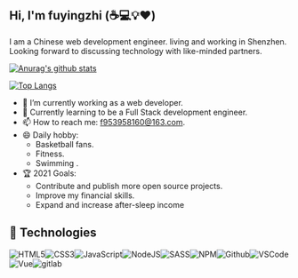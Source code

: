 ## Hi, I'm fuyingzhi (☕💻💡❤️)
I am a Chinese web development engineer. living and working in Shenzhen. Looking forward to discussing technology with like-minded partners.

[![Anurag's github stats](https://github-readme-stats.vercel.app/api?username=fuyz&theme=merko&show_icons=true&count_private=true)](https://github.com/anuraghazra/github-readme-stats)

[![Top Langs](https://github-readme-stats.vercel.app/api/top-langs/?username=fuyz&layout=compact)](https://github.com/anuraghazra/github-readme-stats)

- 🔭 I’m currently working as a web developer.
- 🌱 Currently learning to be a Full Stack development engineer.
- 📫 How to reach me: f953958160@163.com.
- 😄 Daily hobby: 
    - Basketball fans.
    - Fitness.
    - Swimming .
- 🏆 2021 Goals:
    - Contribute and publish more open source projects.
    - Improve my financial skills.    
    - Expand and increase after-sleep income

## 🔧 Technologies
![HTML5](https://camo.githubusercontent.com/4661eb242594e5ba394eb5a20f24a46776f187304d50ad690105b99178d2e3c3/68747470733a2f2f696d672e69636f6e73382e636f6d2f636f6c6f722f33302f68746d6c2d352e706e67)![CSS3](https://camo.githubusercontent.com/4fdeab7e775dbfb1cca495f10c5847f005054e55e6b91baa2ae09153ccf09d98/68747470733a2f2f696d672e69636f6e73382e636f6d2f636f6c6f722f33302f637373332e706e67)![JavaScript](https://camo.githubusercontent.com/97cf4f8a9d6cc9cc3e930804c2819825bfb6dce51799d4ccecfc5bf766030a9a/68747470733a2f2f696d672e69636f6e73382e636f6d2f636f6c6f722f33302f6a6176617363726970742e706e67)![NodeJS](https://camo.githubusercontent.com/81f543ea1060080eb238ea885f538a097943a9b3ba30e8de5cd3dd3d53bc76e4/68747470733a2f2f696d672e69636f6e73382e636f6d2f636f6c6f722f33302f6e6f64656a732e706e67)![SASS](https://camo.githubusercontent.com/6ad86fb32b7869535fbb7c0b0bc2d1f7a21294f991936b0ccdbdaa98e5ea3e2d/68747470733a2f2f696d672e69636f6e73382e636f6d2f636f6c6f722f33302f736173732e706e67)![NPM](https://camo.githubusercontent.com/898b8f22f0aa6342c492faac0a0e280f217281d2819d9b7231e5ed0f32b02663/68747470733a2f2f696d672e69636f6e73382e636f6d2f636f6c6f722f33302f6e706d2e706e67)![Github](https://camo.githubusercontent.com/627ffcf2df11c68d27d93aeee49955e9d4ce14ef304b8d725872d8a966fea9d1/68747470733a2f2f696d672e69636f6e73382e636f6d2f6d6174657269616c2d6f75746c696e65642f33302f6769746875622e706e67)![VSCode](https://camo.githubusercontent.com/ff2725410fd26b91a5539552d4c74e14a0ee6f83053f8c6b3d13815d1602188a/68747470733a2f2f696d672e69636f6e73382e636f6d2f636f6c6f722f33302f76697375616c2d73747564696f2d636f64652d323031392e706e67)![Vue](https://camo.githubusercontent.com/d774a7620dfa4ac47016b00b926d2cb8ad92fe81929a429d9f192eb199ace1ea/68747470733a2f2f696d672e69636f6e73382e636f6d2f636f6c6f722f33302f7675652d6a732e706e67)![gitlab](https://camo.githubusercontent.com/3717b27c1e565195f0d0aefab75c5bd69a8c0abcd6211222a37fa1c65baedc53/68747470733a2f2f696d672e69636f6e73382e636f6d2f636f6c6f722f33302f6769742e706e67)
<!--
**fuyz/fuyz** is a ✨ _special_ ✨ repository because its `README.md` (this file) appears on your GitHub profile.

Here are some ideas to get you started:

- 🔭 I’m currently working on ...
- 🌱 I’m currently learning ...
- 👯 I’m looking to collaborate on ...
- 🤔 I’m looking for help with ...
- 💬 Ask me about ...
- 📫 How to reach me: ...
- 😄 Pronouns: ...
- ⚡ Fun fact: ...
-->
